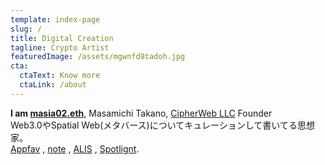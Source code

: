 ```yaml
---
template: index-page
slug: /
title: Digital Creation
tagline: Crypto Artist
featuredImage: /assets/mgwnfd8tadoh.jpg
cta:
  ctaText: Know more
  ctaLink: /about
---
```

**I am [masia02.eth](https://masia02.eth.link/)**, Masamichi Takano, [CipherWeb LLC](https://www.cipher-web.com/) Founder\
Web3.0やSpatial Web(メタバース)についてキュレーションして書いてる思想家。\
[Appfav](https://appfav.net/) , [note](https://note.com/masia02/circle) , [ALIS](https://alis.to/users/masia02) , [Spotlignt](https://spotlight.soy/mypage?user_id=122).